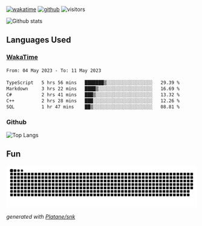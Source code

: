 [![wakatime](https://wakatime.com/badge/user/82c377cd-a54c-404c-b7df-177b313ca539.svg)](https://wakatime.com/@82c377cd-a54c-404c-b7df-177b313ca539)
[![github](https://img.shields.io/github/followers/xinthose?logo=github&style=plastic)](https://github.com/alanhamlett?tab=followers)
![visitors](https://visitor-badge.glitch.me/badge?page_id=xinthose&left_color=green&right_color=red)

![Github stats](https://github-readme-stats.vercel.app/api?username=xinthose&show_icons=true&theme=radical&count_private=true)

## Languages Used

### [WakaTime](https://wakatime.com/)
<!--START_SECTION:waka-->

```text
From: 04 May 2023 - To: 11 May 2023

TypeScript   5 hrs 56 mins   ███████▒░░░░░░░░░░░░░░░░░   29.39 %
Markdown     3 hrs 22 mins   ████▒░░░░░░░░░░░░░░░░░░░░   16.69 %
C#           2 hrs 41 mins   ███▒░░░░░░░░░░░░░░░░░░░░░   13.32 %
C++          2 hrs 28 mins   ███░░░░░░░░░░░░░░░░░░░░░░   12.26 %
SQL          1 hr 47 mins    ██▒░░░░░░░░░░░░░░░░░░░░░░   08.81 %
```

<!--END_SECTION:waka-->

### Github

![Top Langs](https://github-readme-stats.vercel.app/api/top-langs/?username=xinthose)

## Fun
![github contribution grid snake animation](https://raw.githubusercontent.com/xinthose/xinthose/output/github-contribution-grid-snake.svg)

_generated with [Platane/snk](https://github.com/Platane/snk)_
